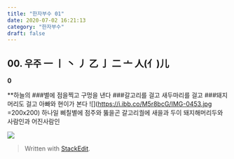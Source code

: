 ```yaml
---
title: "한자부수 01"
date: 2020-07-02 16:21:13
category: "한자부수"
draft: false
---
```

## 00. 우주    一 丨 丶 丿 乙 亅 二 亠 人(亻)儿
**0**

**하늘의
###별에 점을찍고 구멍을 낸다
###갈고리를 걸고 새두마리를 걸고
###돼지머리도 걸고 아빠와 현이가 본다
 ![](https://i.ibb.co/M5r8bcG/IMG-0453.jpg =200x200)
하나일  삐칠별에 점주와 뚫을곤  갈고리궐에  새을과 두이  돼지해머리두와 사람인과 어진사람인

![](https://i.ibb.co/9hKwqM1/2020-06-23-10-09-49.png)


> Written with [StackEdit](https://stackedit.io/).
<!--stackedit_data:
eyJoaXN0b3J5IjpbLTQxOTc2OTA2NiwxNDkzMzk4MzAzLC0xOT
IyNDE0MTcxXX0=
-->